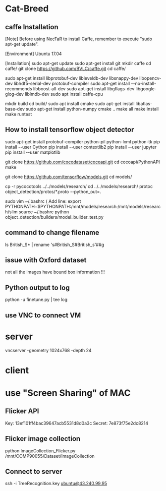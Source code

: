 # Cat-Breed
## caffe Installation
[Note]
Before using NecTaR to install Caffe, remember to execute "sudo apt-get update".

[Environment]
Ubuntu 17.04

[Installation]
sudo apt-get update
sudo apt-get install git
mkdir caffe
cd caffe/
git clone https://github.com/BVLC/caffe.git
cd caffe/

sudo apt-get install libprotobuf-dev libleveldb-dev libsnappy-dev libopencv-dev libhdf5-serial-dev protobuf-compiler
sudo apt-get install --no-install-recommends libboost-all-dev
sudo apt-get install libgflags-dev libgoogle-glog-dev liblmdb-dev
sudo apt install caffe-cpu

mkdir build
cd build/
sudo apt install cmake
sudo apt-get install libatlas-base-dev
sudo apt-get install python-numpy
cmake ..
make all
make install
make runtest


## How to install tensorflow object detector
sudo apt-get install protobuf-compiler python-pil python-lxml python-tk
pip install --user Cython
pip install --user contextlib2
pip install --user jupyter
pip install --user matplotlib

git clone https://github.com/cocodataset/cocoapi.git
cd cocoapi/PythonAPI
make

git clone https://github.com/tensorflow/models.git
cd models/

cp -r pycocotools ../../models/research/
cd ../../models/research/
protoc object_detection/protos/*.proto --python_out=.

sudo vim ~/.bashrc
( Add line: export PYTHONPATH=$PYTHONPATH:/mnt/models/research:/mnt/models/research/slim
source ~/.bashrc
python object_detection/builders/model_builder_test.py

## command to change filename
ls British_S* | rename 's#British_S#British_s'##g

## issue with Oxford dataset
not all the images have bound box information !!!

## Python output to log
python -u finetune.py | tee log


## use VNC to connect VM
# server
vncserver -geometry 1024x768 -depth 24

# client
# use "Screen Sharing" of MAC

## Flicker API
Key: 13ef101ff4bac39647acb5531d8d0a3c
Secret: 7e873f75e2dc8214

## Flicker image collection
python ImageCollection_Flicker.py /mnt/COMP90055/Dataset/ImageCollection

## Connect to server
ssh -i TreeRecognition.key ubuntu@43.240.99.95
